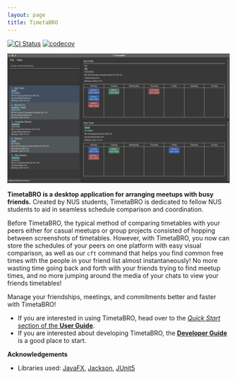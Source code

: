 ```yaml
---
layout: page
title: TimetaBRO
---
```


[![CI Status](https://github.com/AY2324S1-CS2103T-W12-4/tp/workflows/Java%20CI/badge.svg)](https://github.com/AY2324S1-CS2103T-W12-4/tp/actions)
[![codecov](https://codecov.io/gh/AY2324S1-CS2103-W12-4/tp/branch/master/graph/badge.svg)](https://codecov.io/gh/AY2324S1-CS2103-W12-4/tp)

![Ui](images/Ui-Final.png)

**TimetaBRO is a desktop application for arranging meetups with busy friends.** 
Created by NUS students, TimetaBRO is dedicated to fellow NUS students to aid in 
seamless schedule comparison and coordination.

Before TimetaBRO, the typical method of comparing timetables with your peers 
either for casual meetups or group projects consisted of hopping between screenshots of timetables. 
However, with TimetaBRO, you now can store the schedules of your peers on one platform with easy visual comparison, 
as well as our `cft` command that helps you find common free times 
with the people in your friend list almost instantaneously! 
No more wasting time going back and forth with your friends trying to find meetup times, 
and no more jumping around the media of your chats to view your friends timetables!

Manage your friendships, meetings, and commitments better and faster with TimetaBRO!

* If you are interested in using TimetaBRO, head over to the [_Quick Start_ section of the **User Guide**](UserGuide.html#quick-start).
* If you are interested about developing TimetaBRO, the [**Developer Guide**](DeveloperGuide.html) is a good place to start.

**Acknowledgements**

* Libraries used: [JavaFX](https://openjfx.io/), [Jackson](https://github.com/FasterXML/jackson), [JUnit5](https://github.com/junit-team/junit5)
